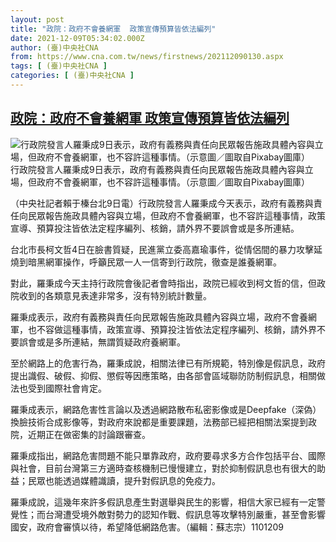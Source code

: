 ```yaml
---
layout: post
title: "政院：政府不會養網軍  政策宣傳預算皆依法編列"
date: 2021-12-09T05:34:02.000Z
author: (臺)中央社CNA
from: https://www.cna.com.tw/news/firstnews/202112090130.aspx
tags: [ (臺)中央社CNA ]
categories: [ (臺)中央社CNA ]
---
```

<!--1639028042000-->
[政院：政府不會養網軍  政策宣傳預算皆依法編列](https://www.cna.com.tw/news/firstnews/202112090130.aspx)
------

<div>
<div><div><div style="--aspect-ratio:900/600;"><picture><source media="(max-width: 414px)" data-srcset="https://imgcdn.cna.com.tw/www/WebPhotos/800/20211209/900x600_472149449108.jpg"><source media="(min-width: 413px)" data-srcset="https://imgcdn.cna.com.tw/www/WebPhotos/1024/20211209/900x600_472149449108.jpg"><img data-src="https://imgcdn.cna.com.tw/www/WebPhotos/800/20211209/900x600_472149449108.jpg" alt="行政院發言人羅秉成9日表示，政府有義務與責任向民眾報告施政具體內容與立場，但政府不會養網軍，也不容許這種事情。（示意圖／圖取自Pixabay圖庫）" data-srcset="https://imgcdn.cna.com.tw/www/WebPhotos/800/20211209/900x600_472149449108.jpg 414w, https://imgcdn.cna.com.tw/www/WebPhotos/1024/20211209/900x600_472149449108.jpg 1024w"></picture></div><div>行政院發言人羅秉成9日表示，政府有義務與責任向民眾報告施政具體內容與立場，但政府不會養網軍，也不容許這種事情。（示意圖／圖取自Pixabay圖庫）</div></div></div><div></div><div><p>（中央社記者賴于榛台北9日電）行政院發言人羅秉成今天表示，政府有義務與責任向民眾報告施政具體內容與立場，但政府不會養網軍，也不容許這種事情，政策宣導、預算投注皆依法定程序編列、核銷，請外界不要誤會或是多所連結。</p><p>台北市長柯文哲4日在臉書質疑，民進黨立委高嘉瑜事件，從情侶間的暴力攻擊延燒到暗黑網軍操作，呼籲民眾一人一信寄到行政院，徹查是誰養網軍。</p><p>對此，羅秉成今天主持行政院會後記者會時指出，政院已經收到柯文哲的信，但政院收到的各類意見表達非常多，沒有特別統計數量。</p><p>羅秉成表示，政府有義務與責任向民眾報告施政具體內容與立場，政府不會養網軍，也不容做這種事情，政策宣導、預算投注皆依法定程序編列、核銷，請外界不要誤會或是多所連結，無謂質疑政府養網軍。</p><p>至於網路上的危害行為，羅秉成說，相關法律已有所規範，特別像是假訊息，政府提出識假、破假、抑假、懲假等因應策略，由各部會區域聯防防制假訊息，相關做法也受到國際社會肯定。</p><p>羅秉成表示，網路危害性言論以及透過網路散布私密影像或是Deepfake（深偽）換臉技術合成影像等，對政府來說都是重要課題，法務部已經把相關法案提到政院，近期正在做密集的討論跟審查。</p><p>羅秉成指出，網路危害問題不能只單靠政府，政府要尋求多方合作包括平台、國際與社會，目前台灣第三方適時查核機制已慢慢建立，對於抑制假訊息也有很大的助益；民眾也能透過媒體識讀，提升對假訊息的免疫力。</p><p>羅秉成說，這幾年來許多假訊息產生對選舉與民生的影響，相信大家已經有一定警覺性；而台灣遭受境外敵對勢力的認知作戰、假訊息等攻擊特別嚴重，甚至會影響國安，政府會審慎以待，希望降低網路危害。（編輯：蘇志宗）1101209</p></div>
</div>
